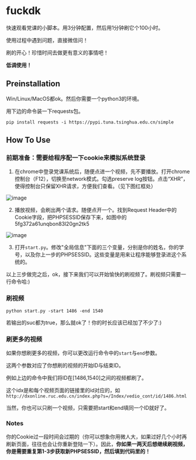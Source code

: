 # fuckdk

快速观看党课的小脚本。用3分钟配置，然后用1分钟刷它个100小时。

使用过程中遇到问题，直接微信问！

刷的开心！珍惜时间去做更有意义的事情吧！


**低调使用！**

## Preinstallation

Win/Linux/MacOS都ok。然后你需要一个python3的环境。

用下边的命令装一下requests包。

```pip install requests -i https://pypi.tuna.tsinghua.edu.cn/simple```


## How To Use 

### 前期准备：需要给程序配一下cookie来模拟系统登录

1. 在chrome中登录党课系统后，随便点进一个视频，先不要播放。打开chrome控制台（F12），切换至network模式。勾选preserve log按钮。点击“XHR”，使得控制台只保留XHR请求，方便我们查看。（见下图红框处）

![image](figures/p1.png)

2. 播放视频，会刷出两个请求。随便点开一个。找到Request Header中的Cookie字段，把PHPSESSID保存下来，如图中的5fg372a61unqbon83l20gn2tk5

![image](figures/p2.png)

3. 打开```start.py```。修改"全局信息"下面的三个变量，分别是你的姓名，你的学号，以及你上一步的PHPSESSID。这些变量是用来让程序能够登录进这个系统的。

以上三步做完之后，ok，接下来我们可以开始愉快的刷视频了。刷视频只需要一行命令哈:)


### 刷视频

```python start.py -start 1486 -end 1540```

若输出的suc都为true，那么就ok了！你的时长应该已经加了不少了:)

### 刷更多的视频

如果你想刷更多的视频，你可以更改运行命令中的```start```与```end```参数。

这两个参数对应了你想刷的视频的开始ID与结束ID。

例如上边的命令中我们将ID在[1486,1540]之间的视频都刷了。

这个idx是和每个视频页面的链接里的id对应的，如```http://dxonline.ruc.edu.cn/index.php?s=/Index/vedio_cont/id/1486.html```

当然，你也可以只刷一个视频，只需要把start和end填同一个ID就好了。




### Notes

你的Cookie过一段时间会过期的（你可以想象你用微人大，如果过好几个小时再刷新页面，往往也会让你重新登陆一下）。因此，**你如果一两天后想继续刷视频，你是需要重复第1-3步获取新PHPSESSID，然后填到代码里的！**

